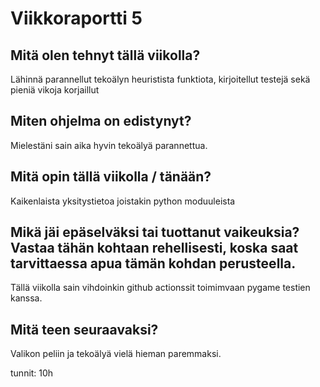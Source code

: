 # Viikkoraportti 5

## Mitä olen tehnyt tällä viikolla?

Lähinnä parannellut tekoälyn heuristista funktiota, kirjoitellut testejä sekä pieniä vikoja korjaillut

## Miten ohjelma on edistynyt?

Mielestäni sain aika hyvin tekoälyä parannettua.

## Mitä opin tällä viikolla / tänään?

Kaikenlaista yksitystietoa joistakin python moduuleista

## Mikä jäi epäselväksi tai tuottanut vaikeuksia? Vastaa tähän kohtaan rehellisesti, koska saat tarvittaessa apua tämän kohdan perusteella.

Tällä viikolla sain vihdoinkin github actionssit toimimvaan pygame testien kanssa.

## Mitä teen seuraavaksi?

Valikon peliin ja tekoälyä vielä hieman paremmaksi.

tunnit: 10h
